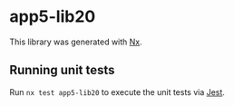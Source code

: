 # app5-lib20

This library was generated with [Nx](https://nx.dev).

## Running unit tests

Run `nx test app5-lib20` to execute the unit tests via [Jest](https://jestjs.io).
